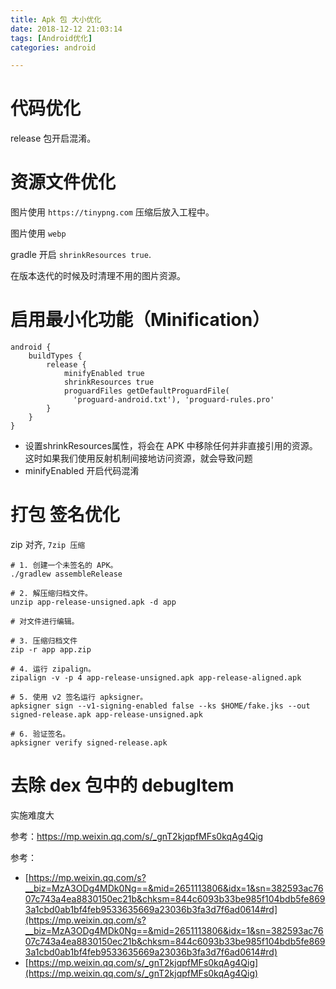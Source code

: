 ```yaml
---
title: Apk 包 大小优化
date: 2018-12-12 21:03:14
tags: [Android优化]
categories: android

---
```



# 代码优化

release 包开启混淆。

# 资源文件优化

图片使用 `https://tinypng.com` 压缩后放入工程中。

图片使用 `webp`

gradle 开启 `shrinkResources true`.

在版本迭代的时候及时清理不用的图片资源。

# 启用最小化功能（Minification）


```
android {
    buildTypes {
        release {
            minifyEnabled true
            shrinkResources true
            proguardFiles getDefaultProguardFile(
              'proguard-android.txt'), 'proguard-rules.pro'
        }
    }
}
```

- 设置shrinkResources属性，将会在 APK 中移除任何并非直接引用的资源。这时如果我们使用反射机制间接地访问资源，就会导致问题
- minifyEnabled 开启代码混淆

# 打包 签名优化

zip 对齐, `7zip 压缩`

```
# 1. 创建一个未签名的 APK。
./gradlew assembleRelease

# 2. 解压缩归档文件。
unzip app-release-unsigned.apk -d app

# 对文件进行编辑。

# 3. 压缩归档文件
zip -r app app.zip

# 4. 运行 zipalign。
zipalign -v -p 4 app-release-unsigned.apk app-release-aligned.apk

# 5. 使用 v2 签名运行 apksigner。
apksigner sign --v1-signing-enabled false --ks $HOME/fake.jks --out signed-release.apk app-release-unsigned.apk

# 6. 验证签名。
apksigner verify signed-release.apk
```

# 去除 dex 包中的 debugItem

实施难度大

参考：https://mp.weixin.qq.com/s/_gnT2kjqpfMFs0kqAg4Qig




参考：

- [https://mp.weixin.qq.com/s?__biz=MzA3ODg4MDk0Ng==&mid=2651113806&idx=1&sn=382593ac7607c743a4ea8830150ec21b&chksm=844c6093b33be985f104bdb5fe8693a1cbd0ab1bf4feb9533635669a23036b3fa3d7f6ad0614#rd](https://mp.weixin.qq.com/s?__biz=MzA3ODg4MDk0Ng==&mid=2651113806&idx=1&sn=382593ac7607c743a4ea8830150ec21b&chksm=844c6093b33be985f104bdb5fe8693a1cbd0ab1bf4feb9533635669a23036b3fa3d7f6ad0614#rd)
- [https://mp.weixin.qq.com/s/_gnT2kjqpfMFs0kqAg4Qig](https://mp.weixin.qq.com/s/_gnT2kjqpfMFs0kqAg4Qig)